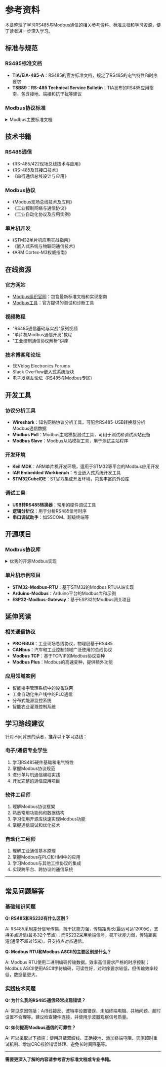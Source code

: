 # 参考资料

本章整理了学习RS485与Modbus通信的相关参考资料、标准文档和学习资源，便于读者进一步深入学习。

## 标准与规范

### RS485标准文档

- **TIA/EIA-485-A**：RS485的官方标准文档，规定了RS485的电气特性和时序要求
- **TSB89：RS-485 Technical Service Bulletin**：TIA发布的RS485应用指南，包含接地、端接和抗干扰等建议

### Modbus协议标准

<details>
<summary>Modbus主要标准文档</summary>

- **Modbus应用协议规范v1.1b3**：定义了Modbus的基本帧格式和功能码
   - 下载地址：[官方网站](https://modbus.org/specs.php)
   - 包含功能码定义、异常响应、数据模型等

- **Modbus串行线路协议实现指南v1.02**：专门针对串行链路上的Modbus实现
   - 详细说明了RTU模式和ASCII模式的帧格式和时序要求
   - 包含CRC和LRC校验计算方法

- **Modbus消息传递实施指南v1.0a**：解释了不同Modbus变种之间的网关实现
</details>

## 技术书籍

### RS485通信

- 《RS-485/422现场总线技术与应用》
- 《RS-485及其接口技术》
- 《串行通信总线设计与应用》

### Modbus协议

- 《Modbus现场总线技术及应用》
- 《工业控制网络与通信协议》
- 《工业自动化协议及应用实例》

### 单片机开发

- 《STM32单片机应用实战指南》
- 《嵌入式系统与物联网通信技术》
- 《ARM Cortex-M3权威指南》

## 在线资源

### 官方网站

- [Modbus组织官网](https://modbus.org)：包含最新标准文档和实现指南
- [Modbus工具](https://modbus.org/tech.php)：官方提供的测试和诊断工具

### 视频教程

- "RS485通信基础与实战"系列视频
- "单片机Modbus通信开发"教程
- "工业控制通信协议解析"讲座

### 技术博客和论坛

- EEVblog Electronics Forums
- Stack Overflow嵌入式系统版块
- 电子发烧友论坛（RS485与Modbus专区）

## 开发工具

### 协议分析工具

- **Wireshark**：知名网络协议分析工具，可配合RS485-USB转换器分析Modbus通信数据
- **Modbus Poll**：Modbus主站模拟测试工具，可用于测试和调试从站设备
- **Modbus Slave**：Modbus从站模拟工具，用于测试主站程序

### 开发环境

- **Keil MDK**：ARM单片机开发环境，适用于STM32等平台的Modbus应用开发
- **IAR Embedded Workbench**：专业嵌入式系统开发工具
- **STM32CubeIDE**：ST官方集成开发环境，包含丰富的外设库

### 调试工具

- **USB转RS485转换器**：常用的硬件调试工具
- **逻辑分析仪**：用于分析RS485信号时序
- **串口调试助手**：如SSCOM、超级终端等

## 开源项目

### Modbus协议库

<details>
<summary>优秀的开源Modbus实现</summary>

- **libmodbus**：C语言实现的Modbus库，支持RTU和TCP模式
  - GitHub: [https://github.com/stephane/libmodbus](https://github.com/stephane/libmodbus)
  - 跨平台，可用于Linux、Windows等操作系统

- **FreeModbus**：适用于嵌入式系统的Modbus协议栈
  - 轻量级设计，易于移植到资源受限的MCU
  - 支持从站功能，可扩展为主站

- **uModbus**：Python实现的Modbus库
  - 适合快速开发上位机和测试工具
  - 支持RTU和TCP模式
</details>

### 单片机示例项目

- **STM32-Modbus-RTU**：基于STM32的Modbus RTU从站实现
- **Arduino-Modbus**：Arduino平台的Modbus库和示例
- **ESP32-Modbus-Gateway**：基于ESP32的Modbus网关项目

## 延伸阅读

### 相关通信协议

- **PROFIBUS**：工业现场总线协议，物理层基于RS485
- **CANbus**：汽车和工业控制领域广泛使用的总线协议
- **Modbus TCP**：基于TCP/IP的Modbus协议变种
- **Modbus Plus**：Modbus的高速变种，提供额外功能

### 应用领域案例

- 智能楼宇管理系统中的设备联网
- 工业自动化生产线中的PLC通信
- 分布式能源监控系统
- 智能农业灌溉控制系统

## 学习路线建议

针对不同背景的读者，推荐以下学习路线：

### 电子/通信专业学生

1. 学习RS485硬件基础和电气特性
2. 掌握Modbus协议规范
3. 进行单片机通信编程实践
4. 开发完整的通信应用项目

### 软件工程师

1. 理解Modbus协议框架
2. 熟悉常用功能码和数据结构
3. 学习使用开源库快速实现Modbus功能
4. 掌握通信调试和优化技术

### 自动化工程师

1. 理解工业通信基本原理
2. 掌握Modbus在PLC和HMI中的应用
3. 学习Modbus与其他工控协议的集成
4. 实现跨平台、跨协议的通信系统

---

## 常见问题解答

### 基础知识问题

**Q: RS485和RS232有什么区别？**

A: RS485采用差分信号传输，抗干扰能力强，传输距离长(最远可达1200米)，支持多点通信(最多32个节点)；而RS232采用单端信号，抗干扰能力弱，传输距离短(通常不超过15米)，只支持点对点通信。

**Q: Modbus RTU和Modbus ASCII的主要区别是什么？**

A: Modbus RTU使用二进制编码传输数据，效率高但要求严格的时序控制；Modbus ASCII使用ASCII字符编码，可读性好，对时序要求较低，但传输效率较低，数据量更大。

### 实践技术问题

**Q: 为什么我的RS485通信经常出现错误？**

A: 常见原因包括：A/B线接反、波特率设置错误、未加终端电阻、共地问题、超时设置不合理等。建议检查硬件连接，并使用示波器观察信号质量。

**Q: 如何提高Modbus通信的可靠性？**

A: 可以采取以下措施：使用屏蔽双绞线、正确接地、添加终端电阻、实施超时重试机制、增加CRC校验错误处理、避免长时间阻塞等。

---

**需要更深入了解的内容请参考官方标准文档或专业书籍。** 